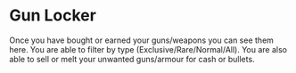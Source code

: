 # Gun Locker

Once you have bought or earned your guns/weapons you can see them here. You are able to filter by type (Exclusive/Rare/Normal/All). You are also able to sell or melt your unwanted guns/armour for cash or bullets.

